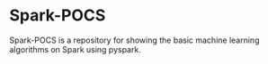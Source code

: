 # Spark-POCS


Spark-POCS is a repository for showing the basic machine learning algorithms on Spark using pyspark.
